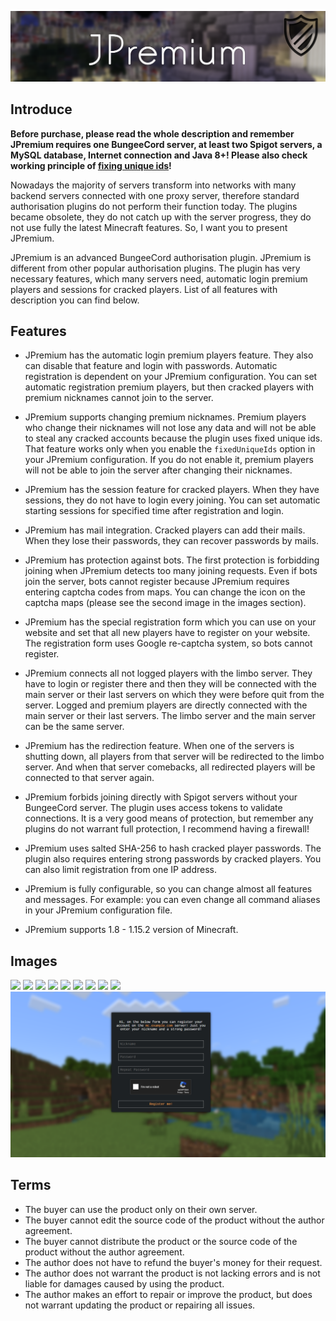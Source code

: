 ![Theme](https://raw.githubusercontent.com/Jakubson/JPremium/master/images/916fd6ff9b545ba89a7f395da3d113e34b1c6233.png)

## Introduce
**Before purchase, please read the whole description and remember JPremium requires one BungeeCord server, at least two Spigot servers, a MySQL database, Internet connection and Java 8+! Please also check working principle of [fixing unique ids](https://github.com/Jakubson/JPremiumCleared/wiki#fixed-unique-ids)!**

Nowadays the majority of servers transform into networks with many backend servers connected with one proxy server, therefore standard authorisation plugins do not perform their function today. The plugins became obsolete, they do not catch up with the server progress, they do not use fully the latest Minecraft features. So, I want you to present JPremium.

JPremium is an advanced BungeeCord authorisation plugin. JPremium is different from other popular authorisation plugins. The plugin has very necessary features, which many servers need, automatic login premium players and sessions for cracked players. List of all features with description you can find below.

## Features
* JPremium has the automatic login premium players feature. They also can disable that feature and login with passwords. Automatic registration is dependent on your JPremium configuration. You can set automatic registration premium players, but then cracked players with premium nicknames cannot join to the server.

* JPremium supports changing premium nicknames. Premium players who change their nicknames will not lose any data and will not be able to steal any cracked accounts because the plugin uses fixed unique ids. That feature works only when you enable the `fixedUniqueIds` option in your JPremium configuration. If you do not enable it, premium players will not be able to join the server after changing their nicknames.

* JPremium has the session feature for cracked players. When they have sessions, they do not have to login every joining. You can set automatic starting sessions for specified time after registration and login.

* JPremium has mail integration. Cracked players can add their mails. When they lose their passwords, they can recover passwords by mails.

* JPremium has protection against bots. The first protection is forbidding joining when JPremium detects too many joining requests. Even if bots join the server, bots cannot register because JPremium requires entering captcha codes from maps. You can change the icon on the captcha maps (please see the second image in the images section).

* JPremium has the special registration form which you can use on your website and set that all new players have to register on your website. The registration form uses Google re-captcha system, so bots cannot register.

* JPremium connects all not logged players with the limbo server. They have to login or register there and then they will be connected with the main server or their last servers on which they were before quit from the server. Logged and premium players are directly connected with the main server or their last servers. The limbo server and the main server can be the same server.

* JPremium has the redirection feature. When one of the servers is shutting down, all players from that server will be redirected to the limbo server. And when that server comebacks, all redirected players will be connected to that server again.

* JPremium forbids joining directly with Spigot servers without your BungeeCord server. The plugin uses access tokens to validate connections. It is a very good means of protection, but remember any plugins do not warrant full protection, I recommend having a firewall!

* JPremium uses salted SHA-256 to hash cracked player passwords. The plugin also requires entering strong passwords by cracked players. You can also limit registration from one IP address.

* JPremium is fully configurable, so you can change almost all features and messages. For example: you can even change all command aliases in your JPremium configuration file.

* JPremium supports 1.8 - 1.15.2 version of Minecraft.

## Images
![](https://raw.githubusercontent.com/Jakubson/JPremiumCleared/master/images/twoServers.png)
![](https://raw.githubusercontent.com/Jakubson/JPremiumCleared/master/images/oneServer.png)
![](https://raw.githubusercontent.com/Jakubson/JPremiumCleared/master/images/image1.png)
![](https://raw.githubusercontent.com/Jakubson/JPremiumCleared/master/images/image2.png)
![](https://raw.githubusercontent.com/Jakubson/JPremiumCleared/master/images/image3.png)
![](https://raw.githubusercontent.com/Jakubson/JPremiumCleared/master/images/image4.png)
![](https://raw.githubusercontent.com/Jakubson/JPremiumCleared/master/images/image5.png)
![](https://raw.githubusercontent.com/Jakubson/JPremiumCleared/master/images/image6.png)
![](https://raw.githubusercontent.com/Jakubson/JPremiumCleared/master/images/image7.png)
![](https://raw.githubusercontent.com/Jakubson/JPremiumCleared/master/images/image8.png)

## Terms
* The buyer can use the product only on their own server.
* The buyer cannot edit the source code of the product without the author agreement.
* The buyer cannot distribute the product or the source code of the product without the author agreement.
* The author does not have to refund the buyer's money for their request.
* The author does not warrant the product is not lacking errors and is not liable for damages caused by using the product.
* The author makes an effort to repair or improve the product, but does not warrant updating the product or repairing all issues.

